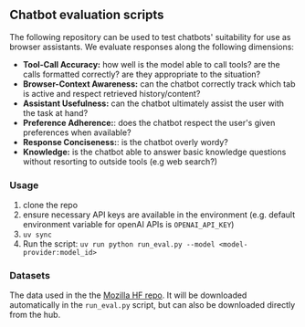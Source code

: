 ## Chatbot evaluation scripts

The following repository can be used to test chatbots' suitability for use as browser assistants. We evaluate responses along the following dimensions:
- **Tool-Call Accuracy:** how well is the model able to call tools? are the calls formatted correctly? are they appropriate to the situation?
- **Browser-Context Awareness:** can the chatbot correctly track which tab is active and respect retrieved history/content?
- **Assistant Usefulness:** can the chatbot ultimately assist the user with the task at hand?
- **Preference Adherence:**: does the chatbot respect the user's given preferences when available?
- **Response Conciseness:**: is the chatbot overly wordy?
- **Knowledge:** is the chatbot able to answer basic knowledge questions without resorting to outside tools (e.g web search?)


### Usage
1. clone the repo
2. ensure necessary API keys are available in the environment (e.g. default environment variable for openAI APIs is `OPENAI_API_KEY`) 
3. `uv sync`
4. Run the script: `uv run python run_eval.py --model <model-provider:model_id>`

### Datasets
The data used in the the [Mozilla HF repo](https://huggingface.co/datasets/Mozilla/chat-eval). It will be downloaded automatically in the `run_eval.py` script, but can also be downloaded directly from the hub.



